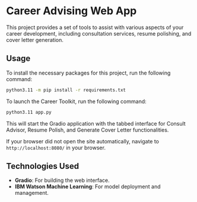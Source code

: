 # Career Advising Web App

This project provides a set of tools to assist with various aspects of your career development, including consultation services, resume polishing, and cover letter generation.

## Usage

To install the necessary packages for this project, run the following command:

```bash
python3.11 -m pip install -r requirements.txt
```

To launch the Career Toolkit, run the following command:

```bash
python3.11 app.py
```
This will start the Gradio application with the tabbed interface for Consult Advisor, Resume Polish, and Generate Cover Letter functionalities.

If your browser did not open the site automatically, navigate to `http://localhost:8080/` in your browser.

## Technologies Used

- **Gradio**: For building the web interface.
- **IBM Watson Machine Learning**: For model deployment and management.

